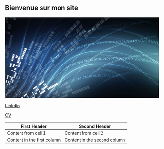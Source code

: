 ## Bienvenue sur mon site

![GitHub Logo](/osi-datenstrom-t.jpg)

[Linkdin](https://www.linkedin.com/in/olivier-fransois-0a65361a9/)

[CV](/cv2020.pdf)

First Header | Second Header
------------ | -------------
Content from cell 1 | Content from cell 2
Content in the first column | Content in the second column
